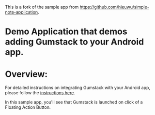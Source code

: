 This is a fork of the sample app from https://github.com/hieuwu/simple-note-application.

# Demo Application that demos adding Gumstack to your Android app.

# Overview:
For detailed instructions on integrating Gumstack with your Android app, please follow the [instructions here](https://gumstackcom.notion.site/Gumstack-for-Android-393d3356b4074651ab995edbdc5849b0).

In this sample app, you'll see that Gumstack is launched on click of a Floating Action Button.
